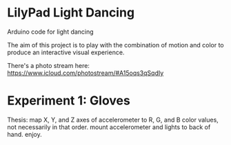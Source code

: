 LilyPad Light Dancing
=====================

Arduino code for light dancing

The aim of this project is to play with the combination of motion and color to produce an interactive visual experience.

There's a photo stream here: https://www.icloud.com/photostream/#A15oqs3qSqdIy

Experiment 1: Gloves
====================

Thesis: map X, Y, and Z axes of accelerometer to R, G, and B color values, not necessarily in that order. mount accelerometer and lights to back of hand. enjoy.
